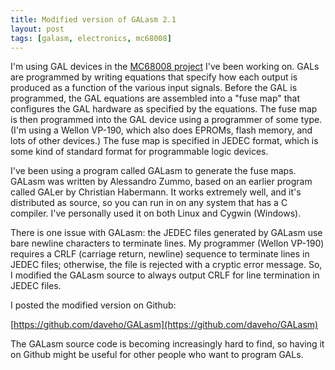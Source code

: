 ```yaml
---
title: Modified version of GALasm 2.1
layout: post
tags: [galasm, electronics, mc68008]
---
```


I'm using GAL devices in the [MC68008 project](2012/10/13/an-mc68008-computer-project/)
I've been working on.  GALs are programmed by writing equations that specify how
each output is produced as a function of the various input signals.
Before the GAL is programmed, the GAL equations are assembled into a "fuse map"
that configures the GAL hardware as specified by the equations.
The fuse map is then programmed into the GAL device using a programmer
of some type.  (I'm using a Wellon VP-190, which also does EPROMs, flash
memory, and lots of other devices.)  The fuse map is specified in
JEDEC format, which is some kind of standard format for programmable
logic devices.

I've been using a program called GALasm to generate the fuse maps.
GALasm was written by Alessandro Zummo, based on an earlier program called
GALer by Christian Habermann.  It works extremely well, and it's distributed
as source, so you can run in on any system that has a C compiler.  I've
personally used it on both Linux and Cygwin (Windows).

There is one issue with GALasm: the JEDEC files generated by GALasm
use bare newline characters to terminate lines.  My programmer
(Wellon VP-190) requires a CRLF (carriage return, newline) sequence
to terminate lines in JEDEC files; otherwise, the file is rejected
with a cryptic error message.  So, I modified the GALasm source to
always output CRLF for line termination in JEDEC files.

I posted the modified version on Github:

  [https://github.com/daveho/GALasm](https://github.com/daveho/GALasm)

The GALasm source code is becoming increasingly hard to find, so having it
on Github might be useful for other people who want to program GALs.
